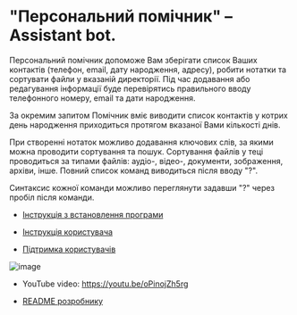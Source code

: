 # "Персональний помічник" – Assistant bot.

Персональний помічник допоможе Вам зберігати список Ваших контактів (телефон, email, дату народження, адресу), 
робити нотатки та сортувати файли у вказаній директорії. Під час додавання або редагування інформації буде перевірятись правильного вводу телефонного номеру, email та дати народження. 

За окремим запитом Помічник вміє виводити список контактів у котрих день народження приходиться протягом вказаної Вами кількості днів. 

При створенні нотаток можливо додавання ключових слів, за якими можна проводити сортування та пошук. Сортування файлів у теці проводиться за типами файлів: аудіо-, відео-, документи, зображення, архіви, інше. Повний список команд виводиться після вводу "?". 

Синтаксис кожної команди можливо переглянути задавши "?" через пробіл після команди.

* [Інструкція з встановлення програми](https://github.com/lexxai/goit_python_core_project_team_11/wiki/%D0%92%D1%81%D1%82%D0%B0%D0%BD%D0%BE%D0%B2%D0%BB%D0%B5%D0%BD%D0%BD%D1%8F-%D0%BF%D1%80%D0%BE%D0%B3%D1%80%D0%B0%D0%BC%D0%B8)

* [Інструкція користувача](https://github.com/lexxai/goit_python_core_project_team_11/wiki/%D0%86%D0%BD%D1%81%D1%82%D1%80%D1%83%D0%BA%D1%86%D1%96%D1%8F-%D0%BA%D0%BE%D1%80%D0%B8%D1%81%D1%82%D1%83%D0%B2%D0%B0%D1%87%D0%B0)

* [Підтримка користувачів](https://github.com/lexxai/goit_python_core_project_team_11/issues)

![image](https://github.com/lexxai/goit_python_core_project_team_11/assets/3278842/2bf37685-e950-4be4-838d-08d36b309cec)

* YouTube video: https://youtu.be/oPinojZh5rg


* [README розробнику ](https://github.com/lexxai/goit_python_core_project_team_11/wiki/README-%D1%80%D0%BE%D0%B7%D1%80%D0%BE%D0%B1%D0%BD%D0%B8%D0%BA%D1%83)


